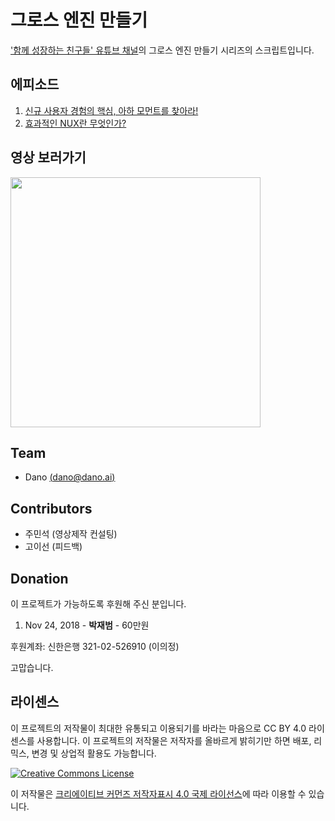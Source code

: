 # 그로스 엔진 만들기
['함께 성장하는 친구들' 유튜브 채널](http://bit.ly/2TnvFwlFromGithub)의 그로스 엔진 만들기 시리즈의 스크립트입니다.

## 에피소드
1. [신규 사용자 경험의 핵심, 아하 모먼트를 찾아라!](Find-Aha-Moment-For-Your-Startup.md)
2. [효과적인 NUX란 무엇인가?](Design-an-effective-NUX.md)

## 영상 보러가기
[<img src="https://img.youtube.com/vi/Jqoyte5NfXQ/0.jpg" width="400">](https://youtu.be/Jqoyte5NfXQ)


## Team
- Dano [(dano@dano.ai)](mailto:dano@dano.ai)

## Contributors
- 주민석 (영상제작 컨설팅)
- 고이선 (피드백)

## Donation
이 프로젝트가 가능하도록 후원해 주신 분입니다.

1. Nov 24, 2018 - **박재범** -  60만원

후원계좌: 신한은행 321-02-526910 (이의정)

고맙습니다.

## 라이센스
이 프로젝트의 저작물이 최대한 유통되고 이용되기를 바라는 마음으로 CC BY 4.0 라이센스를 사용합니다. 이 프로젝트의 저작물은 저작자를 올바르게 밝히기만 하면 배포, 리믹스, 변경 및 상업적 활용도 가능합니다.

<a rel="license" href="http://creativecommons.org/licenses/by/4.0/deed.ko"><img alt="Creative Commons License" style="border-width:0" src="https://i.creativecommons.org/l/by/4.0/88x31.png" /></a>

이 저작물은 <a rel="license" href="http://creativecommons.org/licenses/by/4.0/deed.ko">크리에이티브 커먼즈 저작자표시 4.0 국제 라이선스</a>에 따라 이용할 수 있습니다.